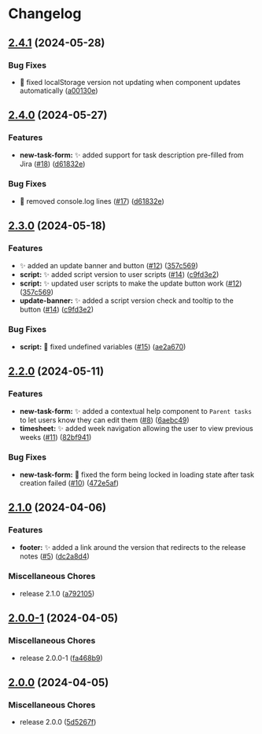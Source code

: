 # Changelog

## [2.4.1](https://github.com/davids-ensemble/tj-jira-panel/compare/v2.4.0...v2.4.1) (2024-05-28)


### Bug Fixes

* 🐛 fixed localStorage version not updating when component updates automatically ([a00130e](https://github.com/davids-ensemble/tj-jira-panel/commit/a00130efdfe57d641d3df254f270b4e1aaeaeeca))

## [2.4.0](https://github.com/davids-ensemble/tj-jira-panel/compare/v2.3.0...v2.4.0) (2024-05-27)


### Features

* **new-task-form:** ✨ added support for task description pre-filled from Jira ([#18](https://github.com/davids-ensemble/tj-jira-panel/issues/18)) ([d61832e](https://github.com/davids-ensemble/tj-jira-panel/commit/d61832e615f38e2672282256ec2d39f5aa508830))


### Bug Fixes

* :bug: removed console.log lines ([#17](https://github.com/davids-ensemble/tj-jira-panel/issues/17)) ([d61832e](https://github.com/davids-ensemble/tj-jira-panel/commit/d61832e615f38e2672282256ec2d39f5aa508830))

## [2.3.0](https://github.com/davids-ensemble/tj-jira-panel/compare/v2.2.0...v2.3.0) (2024-05-18)


### Features

* :sparkles: added an update banner and button ([#12](https://github.com/davids-ensemble/tj-jira-panel/issues/12)) ([357c569](https://github.com/davids-ensemble/tj-jira-panel/commit/357c56946c0ae2e6fa4f52e584a5d448b4119141))
* **script:** :sparkles: added script version to user scripts ([#14](https://github.com/davids-ensemble/tj-jira-panel/issues/14)) ([c9fd3e2](https://github.com/davids-ensemble/tj-jira-panel/commit/c9fd3e25b5531895ab5d7d651f6a469f7c77b33b))
* **script:** :sparkles: updated user scripts to make the update button work ([#12](https://github.com/davids-ensemble/tj-jira-panel/issues/12)) ([357c569](https://github.com/davids-ensemble/tj-jira-panel/commit/357c56946c0ae2e6fa4f52e584a5d448b4119141))
* **update-banner:** :sparkles: added a script version check and tooltip to the button ([#14](https://github.com/davids-ensemble/tj-jira-panel/issues/14)) ([c9fd3e2](https://github.com/davids-ensemble/tj-jira-panel/commit/c9fd3e25b5531895ab5d7d651f6a469f7c77b33b))


### Bug Fixes

* **script:** :bug: fixed undefined variables ([#15](https://github.com/davids-ensemble/tj-jira-panel/issues/15)) ([ae2a670](https://github.com/davids-ensemble/tj-jira-panel/commit/ae2a670d7f28c9926fdde9906876a04c94c5ed90))

## [2.2.0](https://github.com/davids-ensemble/tj-jira-panel/compare/v2.1.0...v2.2.0) (2024-05-11)


### Features

* **new-task-form:** :sparkles: added a contextual help component to `Parent tasks` to let users know they can edit them ([#8](https://github.com/davids-ensemble/tj-jira-panel/issues/8)) ([6aebc49](https://github.com/davids-ensemble/tj-jira-panel/commit/6aebc495ed917ffe82b6c3c0e83198f5dbfc1aa5))
* **timesheet:** :sparkles: added week navigation allowing the user to view previous weeks ([#11](https://github.com/davids-ensemble/tj-jira-panel/issues/11)) ([82bf941](https://github.com/davids-ensemble/tj-jira-panel/commit/82bf941fd222da7cb72a7b13bece21c93f19e5c8))


### Bug Fixes

* **new-task-form:** :bug: fixed the form being locked in loading state after task creation failed ([#10](https://github.com/davids-ensemble/tj-jira-panel/issues/10)) ([472e5af](https://github.com/davids-ensemble/tj-jira-panel/commit/472e5af3235489f613a29fbb8b683c2f6812b464))

## [2.1.0](https://github.com/davids-ensemble/tj-jira-panel/compare/v2.0.0-1...v2.1.0) (2024-04-06)


### Features

* **footer:** :sparkles: added a link around the version that redirects to the release notes ([#5](https://github.com/davids-ensemble/tj-jira-panel/issues/5)) ([dc2a8d4](https://github.com/davids-ensemble/tj-jira-panel/commit/dc2a8d4b5513fe5bb9983a75d8ee2284bb749681))


### Miscellaneous Chores

* release 2.1.0 ([a792105](https://github.com/davids-ensemble/tj-jira-panel/commit/a79210505fe2969f5bd9e059a72822f7192fcee6))

## [2.0.0-1](https://github.com/davids-ensemble/tj-jira-panel/compare/v2.0.0...v2.0.0-1) (2024-04-05)


### Miscellaneous Chores

* release 2.0.0-1 ([fa468b9](https://github.com/davids-ensemble/tj-jira-panel/commit/fa468b993e1cfedfae0a0abf6be0d225d1418e85))

## [2.0.0](https://github.com/davids-ensemble/tj-jira-panel/compare/v1.2.0...v2.0.0) (2024-04-05)


### Miscellaneous Chores

* release 2.0.0 ([5d5267f](https://github.com/davids-ensemble/tj-jira-panel/commit/5d5267f1d932e0927ec4369ecee19c8e8fa4b382))
